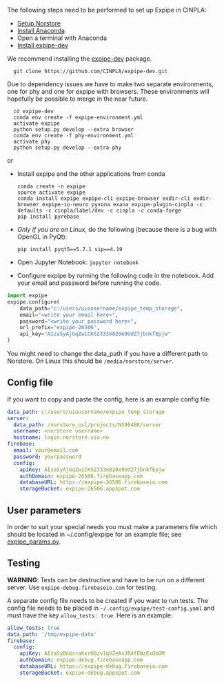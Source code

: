 The following steps need to be performed to set up Expipe in CINPLA:

- [Setup Norstore](CINPLA_setup_Norstore)
- [Install Anaconda](https://www.continuum.io/downloads)
- Open a terminal with Anaconda
- [Install expipe-dev](https://github.com/CINPLA/expipe-dev)

We recommend installing the [expipe-dev](https://github.com/CINPLA/expipe-dev) package.

```
  git clone https://github.com/CINPLA/expipe-dev.git
```
Due to dependency issues we have to make two separate environments, one for
phy and one for expipe with browsers. These environments will hopefully
be possible to merge in the near future.

```
  cd expipe-dev
  conda env create -f expipe-environment.yml
  activate expipe
  python setup.py develop --extra browser
  conda env create -f phy-environment.yml
  activate phy
  python setup.py develop --extra phy
```

or

- Install expipe and the other applications from conda

    ```
    conda create -n expipe
    source activate expipe
    conda install expipe expipe-cli expipe-browser exdir-cli exdir-browser expipe-io-neuro pyxona exana expipe-plugin-cinpla -c defaults -c cinpla/label/dev -c cinpla -c conda-forge
    pip install pyrebase
    ```

- *Only if you are on Linux*, do the following (because there is a bug with OpenGL in PyQt):

    ```
    pip install pyqt5==5.7.1 sip==4.19
    ```

- Open Jupyter Notebook: `jupyter notebook`
- Configure expipe by running the following code in the notebook. Add your email and password before running the code.

```python
import expipe
expipe.configure(
    data_path="c:/users/uiousername/expipe_temp_storage",
    email="<write your email here>",
    password="<write your password here>",
    url_prefix="expipe-26506",
    api_key="AIzaSyAjGqZwiCKS2333m820e9UdZ7jbnkfEpjw"
)
```
You might need to change the data_path if you have a different path to Norstore. On Linux this should be `/media/norstore/server`.

## Config file ##

If you want to copy and paste the config, here is an example config file:

```yaml
data_path: c:/users/uiousername/expipe_temp_storage
server:
  data_path: /norstore_osl/projects/NS9048K/server
  username: <norstore username>
  hostname: login.norstore.uio.no
firebase:
  email: your@email.com
  password: yourpassword
  config:
    apiKey: AIzaSyAjGqZwiCKS2333m820e9UdZ7jbnkfEpjw
    authDomain: expipe-26506.firebaseapp.com
    databaseURL: https://expipe-26506.firebaseio.com
    storageBucket: expipe-26506.appspot.com
```

## User parameters ##

In order to suit your special needs you must make a parameters file which should be located in ~/.config/expipe for an example file; see [expipe_params.py](https://github.com/CINPLA/expipe-plugin-cinpla/blob/master/utils/expipe_params.py).

## Testing ##

**WARNING**: Tests can be destructive and have to be run on a different server. Use `expipe-debug.firebaseio.com` for testing.

A separate config file needs to be created if you want to run tests. The config file needs to be placed in `~/.config/expipe/test-config.yaml` and must have the key `allow_tests: true`. Here is an example:

```yaml
allow_tests: true
data_path: '/tmp/expipe-data'
firebase:
  config:
    apiKey: AIzaSyBnbsraKxrO8zv1qVZeAvJR4fEWzExQhOM
    authDomain: expipe-debug.firebaseapp.com
    databaseURL: https://expipe-debug.firebaseio.com
    storageBucket: expipe-debug.appspot.com
```